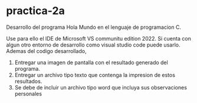 # practica-2a
Desarrollo del programa Hola Mundo en el
lenguaje de programacion C.

Use para ello el IDE de Microsoft VS communitu edition 2022.
Si cuenta con algun otro entorno de desarrollo como visual studio code
puede usarlo.
Ademas del codigo desarrollado, 
1) Entregar una imagen de pantalla con el resultado generado del programa.
2) Entregar un archivo tipo texto que contenga la impresion de estos resultados.
3) Se debe de incluir un archivo tipo word que incluya sus observaciones personales
